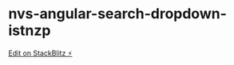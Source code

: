 # nvs-angular-search-dropdown-istnzp

[Edit on StackBlitz ⚡️](https://stackblitz.com/edit/nvs-angular-search-dropdown-istnzp)